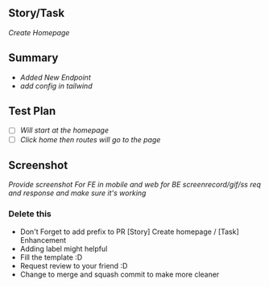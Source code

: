 ## Story/Task

_Create Homepage_

## Summary

-   _Added New Endpoint_
-   _add config in tailwind_

## Test Plan

-   [ ] _Will start at the homepage_
-   [ ] _Click home then routes will go to the page_

## Screenshot

_Provide screenshot_
_For FE in mobile and web_
_for BE screenrecord/gif/ss req and response and make sure it's working_

### Delete this

-   Don't Forget to add prefix to PR [Story] Create homepage / [Task] Enhancement
-   Adding label might helpful
-   Fill the template :D
-   Request review to your friend :D
-   Change to merge and squash commit to make more cleaner

